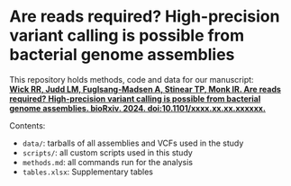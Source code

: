 # Are reads required? High-precision variant calling is possible from bacterial genome assemblies

This repository holds methods, code and data for our manuscript:<br>
[**Wick RR, Judd LM, Fuglsang-Madsen A, Stinear TP, Monk IR. Are reads required? High-precision variant calling is possible from bacterial genome assemblies. bioRxiv. 2024. doi:10.1101/xxxx.xx.xx.xxxxxx.**](https://doi.org/10.1101/xxxx.xx.xx.xxxxxx)

Contents:
* `data/`: tarballs of all assemblies and VCFs used in the study
* `scripts/`: all custom scripts used in this study
* `methods.md`: all commands run for the analysis
* `tables.xlsx`: Supplementary tables
